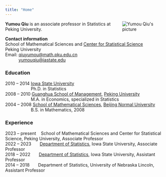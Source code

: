 ```yaml
---
title: "Home"
---
```


<img src="/pictures/Yumou-1A.jpg" style="max-width:25%;min-width:40px;float:right;padding-left:10px;" alt="Yumou Qiu's picture" />

**Yumou Qiu** is an associate professor in Statistics at Peking University.

**Contact information**  
School of Mathematical Sciences and [Center for Statistical Science](https://www.stat-center.pku.edu.cn/index.htm)   
Peking University  
Email: <qiuyumou@math.pku.edu.cn>  
&nbsp;&nbsp;&nbsp;&nbsp;&nbsp;&nbsp;&nbsp;&nbsp;&nbsp;&nbsp; <yumouqiu@iastate.edu>

### Education

2010 – 2014	[Iowa State University](https://www.iastate.edu)  
&nbsp;&nbsp;&nbsp;&nbsp;&nbsp;&nbsp;&nbsp;&nbsp;&nbsp;&nbsp;&nbsp;&nbsp;&nbsp;&nbsp;&nbsp;&nbsp;&nbsp;&nbsp;&nbsp;&nbsp; Ph.D. in Statistics  
2008 – 2010	[Guanghua School of Management](http://en.gsm.pku.edu.cn), [Peking University](http://english.pku.edu.cn)  
&nbsp;&nbsp;&nbsp;&nbsp;&nbsp;&nbsp;&nbsp;&nbsp;&nbsp;&nbsp;&nbsp;&nbsp;&nbsp;&nbsp;&nbsp;&nbsp;&nbsp;&nbsp;&nbsp;&nbsp; M.A. in Economics, specialized in Statistics  
2004 – 2008	[School of Mathematical Sciences](http://math.english.bnu.edu.cn), [Beijing Normal University](https://english.bnu.edu.cn)  
&nbsp;&nbsp;&nbsp;&nbsp;&nbsp;&nbsp;&nbsp;&nbsp;&nbsp;&nbsp;&nbsp;&nbsp;&nbsp;&nbsp;&nbsp;&nbsp;&nbsp;&nbsp;&nbsp;&nbsp; B.S. in Mathematics, 2008

### Experience

2023 – present &nbsp;&nbsp; School of Mathematical Sciences and Center for Statistical Science, Peking University, Associate Professor  
2022 – 2023 &nbsp;&nbsp;&nbsp;&nbsp;&nbsp; [Department of Statistics](https://www.stat.iastate.edu), Iowa State University,  Associate Professor  
2018 – 2022 &nbsp;&nbsp;&nbsp;&nbsp;&nbsp; [Department of Statistics](https://www.stat.iastate.edu), Iowa State University,  Assistant Professor  
2014 – 2018	&nbsp;&nbsp;&nbsp;&nbsp;&nbsp; Department of Statistics, University of Nebraska Lincoln,   Assistant Professor
